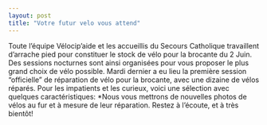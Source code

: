 ```yaml
---
layout: post
title: "Votre futur velo vous attend"
---
```



Toute l’équipe Vélocip’aide et les accueillis du Secours Catholique travaillent d’arrache pied pour constituer le stock de vélo pour la brocante du 2 Juin. Des sessions nocturnes sont ainsi organisées pour vous proposer le plus grand choix de vélo possible. Mardi dernier a eu lieu la première session “officielle” de réparation de vélo pour la brocante, avec une dizaine de vélos réparés.
Pour les impatients et les curieux, voici une sélection avec quelques caractéristiques:
<object classid="clsid:d27cdb6e-ae6d-11cf-96b8-444553540000" codebase="http://download.macromedia.com/pub/shockwave/cabs/flash/swflash.cab#version=6,0,40,0" height="333" width="500">*</object>Nous vous mettrons de nouvelles photos de vélos au fur et à mesure de leur réparation. Restez à l’écoute, et à très bientôt!
